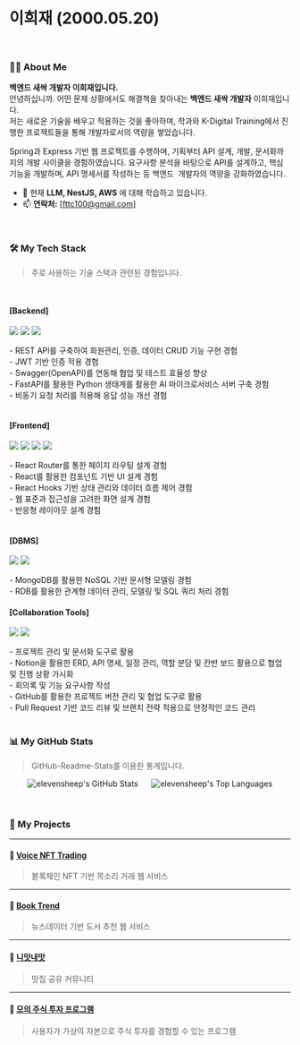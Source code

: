 # 이희재 (2000.05.20) 

<br/>

### 👨‍💻 About Me
**백엔드 새싹 개발자 이희재입니다.**
<br>
안녕하십니까. 어떤 문제 상황에서도 해결책을 찾아내는 **백엔드 새싹 개발자** 이희재입니다.
<br>
저는 새로운 기술을 배우고 적용하는 것을 좋아하며, 학과와 K-Digital Training에서 진행한 프로젝트들을 통해
개발자로서의 역량을 쌓았습니다.

Spring과 Express 기반 웹 프로젝트를 수행하며, 기획부터 API 설계, 개발, 문서화까지의 개발 사이클을 경험하였습니다. 요구사항 분석을 바탕으로 API를 설계하고, 핵심 기능을 개발하며, API 명세서를 작성하는 등 백엔드 
개발자의 역량을 강화하였습니다.

- 🌱 현재 **LLM, NestJS, AWS** 에 대해 학습하고 있습니다.
- 📫 **연락처:** [fttc100@gmail.com]

<br/>

### 🛠️ My Tech Stack
> 주로 사용하는 기술 스택과 관련된 경험입니다.

<br>

#### **[Backend]**
<p>
  <img src="https://img.shields.io/badge/Express-000000?style=for-the-badge&logo=express&logoColor=white"/>
  <img src="https://img.shields.io/badge/FastAPI-009688?style=for-the-badge&logo=fastapi&logoColor=white"/>
  <img src="https://img.shields.io/badge/SpringBoot-6DB33F?style=for-the-badge&logo=spring&logoColor=white"/>
</p>
- REST API를 구축하여 회원관리, 인증, 데이터 CRUD 기능 구현 경험<br>
- JWT 기반 인증 적용 경험<br>
- Swagger(OpenAPI)를 연동해 협업 및 테스트 효율성 향상<br>
- FastAPI를 활용한 Python 생태계를 활용한 AI 마이크로서비스 서버 구축 경험<br>
- 비동기 요청 처리를 적용해 응답 성능 개선 경험<br>

<br>

#### **[Frontend]**
<p>
  <img src="https://img.shields.io/badge/React-61DAFB?style=for-the-badge&logo=react&logoColor=black"/>
  <img src="https://img.shields.io/badge/HTML5-E34F26?style=for-the-badge&logo=html5&logoColor=white"/>
  <img src="https://img.shields.io/badge/CSS3-1572B6?style=for-the-badge&logo=css3&logoColor=white"/>
  <img src="https://img.shields.io/badge/JavaScript-F7DF1E?style=for-the-badge&logo=javascript&logoColor=black"/>
</p>
- React Router를 통한 페이지 라우팅 설계 경험<br>
- React를 활용한 컴포넌트 기반 UI 설계 경험<br>
- React Hooks 기반 상태 관리와 데이터 흐름 제어 경험<br>
- 웹 표준과 접근성을 고려한 화면 설계 경험<br>
- 반응형 레이아웃 설계 경험<br>

<br>

#### **[DBMS]**
<p>
  <img src="https://img.shields.io/badge/MySQL-4479A1?style=for-the-badge&logo=mysql&logoColor=white"/>
  <img src="https://img.shields.io/badge/MongoDB-47A248?style=for-the-badge&logo=mongodb&logoColor=white"/>
</p>
- MongoDB를 활용한 NoSQL 기반 문서형 모델링 경험<br>
- RDB를 활용한 관계형 데이터 관리, 모델링 및 SQL 쿼리 처리 경험

<br>

#### **[Collaboration Tools]**
<p>
  <img src="https://img.shields.io/badge/GitHub-181717?style=for-the-badge&logo=github&logoColor=white"/>
  <img src="https://img.shields.io/badge/Notion-000000?style=for-the-badge&logo=notion&logoColor=white"/>
</p>
- 프로젝트 관리 및 문서화 도구로 활용<br>
- Notion을 활용한 ERD, API 명세, 일정 관리, 역할 분담 및 칸반 보드 활용으로 협업 및 진행 상황 가시화<br>
- 회의록 및 기능 요구사항 작성<br>
- GitHub를 활용한 프로젝트 버전 관리 및 협업 도구로 활용<br>
- Pull Request 기반 코드 리뷰 및 브랜치 전략 적용으로 안정적인 코드 관리<br>

<br/>

### 📊 My GitHub Stats
> GitHub-Readme-Stats를 이용한 통계입니다.

<p align="center">
  <img src="https://github-readme-stats.vercel.app/api?username=elevensheep&show_icons=true&theme=radical" alt="elevensheep's GitHub Stats"/>
  &nbsp;&nbsp;&nbsp;&nbsp;
  <img src="https://github-readme-stats.vercel.app/api/top-langs/?username=elevensheep&layout=compact&theme=radical" alt="elevensheep's Top Languages"/>
</p>

<br/>

### 🚀 My Projects

---

#### 🔗 [Voice NFT Trading](https://github.com/elevensheep/Voice_NFT_Trading)
> 블록체인 NFT 기반 목소리 거래 웹 서비스

---

#### 🔗 [Book Trend](https://github.com/elevensheep/projectApi)
> 뉴스데이터 기반 도서 추천 웹 서비스

---

#### 🔗 [니맛내맛](https://github.com/elevensheep/mustgo)
> 맛집 공유 커뮤니티

---

#### 🔗 [모의 주식 투자 프로그램](https://github.com/elevensheep/FundProject)
> 사용자가 가상의 자본으로 주식 투자를 경험할 수 있는 프로그램

